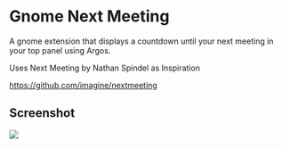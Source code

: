 # Gnome Next Meeting
A gnome extension that displays a countdown until your next meeting in your top panel using Argos.

Uses Next Meeting by Nathan Spindel as Inspiration

https://github.com/imagine/nextmeeting

## Screenshot
<img src="https://github.com/tjwells47/gnome-next-meeting/blob/master/SCREENSHOT.png?raw=true">
